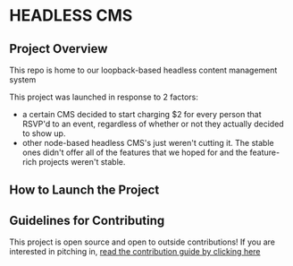 # HEADLESS CMS

## Project Overview
This repo is home to our loopback-based headless content management system

This project was launched in response to 2 factors:
- a certain CMS decided to start charging $2 for every person that RSVP'd to an event, regardless of whether or not they actually decided to show up.
- other node-based headless CMS's just weren't cutting it. The stable ones didn't offer all of the features that we hoped for and the feature-rich projects weren't stable. 

## How to Launch the Project

## Guidelines for Contributing

This project is open source and open to outside contributions! If you are interested in pitching in, [read the contribution guide by clicking here](https://www.github.com/SanDiegoCodeSchool/loopback-headless-cms/docs/contributing.md)